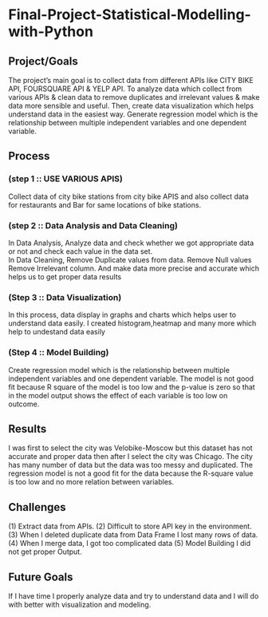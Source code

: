 # Final-Project-Statistical-Modelling-with-Python

## Project/Goals
The project’s main goal is to collect data from different APIs like CITY BIKE API, FOURSQUARE API & YELP API.
To analyze data which collect from various APIs & clean data to remove duplicates and irrelevant values & make data more sensible and useful.
Then, create data visualization which helps understand data in the easiest way.
Generate regression model which is the relationship between multiple independent variables and one dependent variable.


## Process
### (step 1 :: USE VARIOUS APIS)
Collect data of city bike stations from city bike APIS and also collect data for restaurants and Bar for same locations of bike stations.

### (step 2 :: Data Analysis and Data Cleaning)
In Data Analysis, Analyze data and check whether we got appropriate data or not and check each value in the data set.      
In Data Cleaning, Remove Duplicate values from data.  Remove Null values
        Remove Irrelevant column.
        And make data more precise and accurate which helps us to get proper data results

### (Step 3 :: Data Visualization)
In this process, data display in graphs and charts which helps user to understand data easily.
I created histogram,heatmap and many more which help to undestand data easily

### (Step 4 :: Model Building)
Create regression model which is the relationship between multiple independent variables and one dependent variable.
The model is not good fit because R square of the model is too low and the p-value is zero so that in the model output shows the effect of each variable is too low on outcome.


## Results

 I was first to select the city was Velobike-Moscow but this dataset has not accurate and proper data then after I select the city was Chicago. The city has many number of data but the data was too messy and duplicated.
 The regression model is not a good fit for the data because the R-square value is too low and no more relation between variables.



## Challenges 
(1) Extract data from APIs.
(2) Difficult to store API key in the environment.
(3) When I deleted duplicate data from Data Frame I lost many rows of data.
(4) When I merge data, I got too complicated data
(5) Model Building I did not get proper Output.


## Future Goals
 If I have time I properly analyze data and try to understand data and I will do with better with visualization and modeling.


